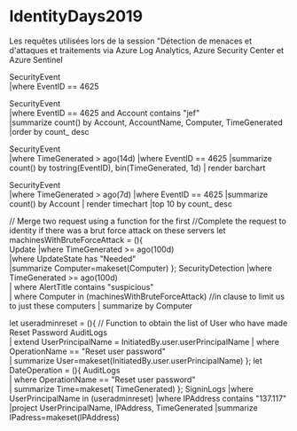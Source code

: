 # IdentityDays2019
Les requêtes utilisées lors de la session "Détection de menaces et d'attaques et traitements via Azure Log Analytics, Azure Security Center et Azure Sentinel
 
SecurityEvent   
|where EventID == 4625 
 
 
SecurityEvent  
|where EventID == 4625 and Account contains "jef"  
|summarize count() by Account, AccountName, Computer, TimeGenerated 
|order by count_ desc  
 
 
SecurityEvent  
|where TimeGenerated > ago(14d) 
|where EventID == 4625 
|summarize count() by tostring(EventID), bin(TimeGenerated, 1d) 
| render barchart 
 
 
SecurityEvent  
|where TimeGenerated > ago(7d) 
|where EventID == 4625 
|summarize count() by Account | render timechart 
|top 10 by count_ desc  
 
 
 
// Merge two request using a function for the first 
//Complete the request to identity if there was a brut force attack on these servers 
let machinesWithBruteForceAttack = (){  
Update 
|where TimeGenerated >= ago(100d)  
|where UpdateState has "Needed"  
|summarize Computer=makeset(Computer) 
}; 
SecurityDetection 
|where TimeGenerated >= ago(100d)  
| where AlertTitle contains "suspicious"  
| where Computer in (machinesWithBruteForceAttack) //in clause to limit us to just these computers 
| summarize by Computer 
 
 
let useradminreset = (){ 
// Function to obtain the list of User who have made Reset Password 
AuditLogs  
| extend UserPrincipalName = InitiatedBy.user.userPrincipalName 
| where OperationName == "Reset user password"  
| summarize User=makeset(InitiatedBy.user.userPrincipalName) 
}; 
let DateOperation = (){ 
AuditLogs  
| where OperationName == "Reset user password"  
| summarize Time=makeset( TimeGenerated) 
}; 
SigninLogs 
|where UserPrincipalName in (useradminreset) 
|where IPAddress contains "137.117"  
|project UserPrincipalName, IPAddress, TimeGenerated 
|summarize IPadress=makeset(IPAddress) 